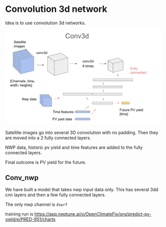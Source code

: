 # Convolution 3d network

Idea is to use convolution 3d networks.

![](architect.png)

Satellite images go into several 3D convolution with no padding.
Then they are moved into a 2 fully connected layers.

NWP data, historic pv yield and time features are added to the fully connected layers.

Final outcome is PV yield for the future.

## Conv_nwp

We have built a model that takes nwp input data only.
This has several 3dd cnn layers and then a few fully connected layers.

The only nwp channel is `dswrf`

training run is https://app.neptune.ai/o/OpenClimateFix/org/predict-pv-yield/e/PRED-951/charts
